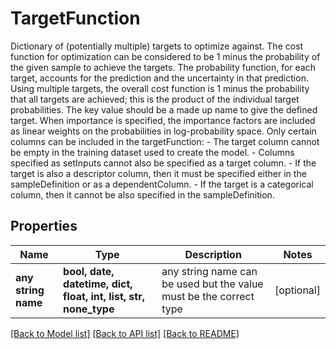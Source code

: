 # TargetFunction

Dictionary of (potentially multiple) targets to optimize against. The cost function for optimization can be considered to be 1 minus the probability of the given sample to achieve the targets.  The probability function, for each target, accounts for the prediction and the uncertainty in that prediction. Using multiple targets, the overall cost function is 1 minus the probability that all targets are achieved; this is the product of the individual target probabilities. The key value should be a made up name to give the defined target. When importance is specified, the importance factors are included as linear weights on the probabilities in log-probability space. Only certain columns can be included in the targetFunction:   - The target column cannot be empty in the training dataset used to create the model.   - Columns specified as setInputs cannot also be specified as a target column.   - If the target is also a descriptor column, then it must be specified either in the sampleDefinition or as a dependentColumn.   - If the target is a categorical column, then it cannot be also specified in the sampleDefinition. 

## Properties
Name | Type | Description | Notes
------------ | ------------- | ------------- | -------------
**any string name** | **bool, date, datetime, dict, float, int, list, str, none_type** | any string name can be used but the value must be the correct type | [optional]

[[Back to Model list]](../README.md#documentation-for-models) [[Back to API list]](../README.md#documentation-for-api-endpoints) [[Back to README]](../README.md)


